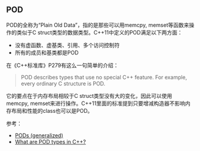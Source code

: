 ## POD

POD的全称为“Plain Old Data”，指的是那些可以用memcpy, memset等函数来操作的类似于C struct类型的数据类型。C++11中定义的POD满足以下两方面：

- 没有虚函数、虚基类、引用、多个访问控制符
- 所有的成员和基类都是POD

在《C++标准库》P279有这么一句简单的介绍：

> POD describes types that use no special C++ feature. For example, every ordinary C structure is POD.

它的要点在于内存布局相较于C struct类型没有大的变化，因此可以使用memcpy, memset来进行操作。C++11里面的标准提到只要增减构造器不影响内存布局和性能的class也可以是POD。

参考：

- [PODs (generalized)](http://www.stroustrup.com/C++11FAQ.html#PODs)
- [What are POD types in C++?](https://stackoverflow.com/questions/146452/what-are-pod-types-in-c)
